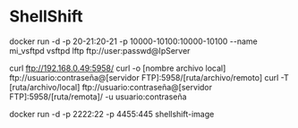 # ShellShift

docker run -d -p 20-21:20-21 -p 10000-10100:10000-10100 --name mi_vsftpd vsftpd
lftp ftp://user:passwd@IpServer

curl ftp://192.168.0.49:5958/
curl -o [nombre archivo local] ftp://usuario:contraseña@[servidor FTP]:5958/[ruta/archivo/remoto]
curl -T [ruta/archivo/local] ftp://usuario:contraseña@[servidor FTP]:5958/[ruta/remota]/ -u usuario:contraseña

docker run -d -p 2222:22 -p 4455:445 shellshift-image
